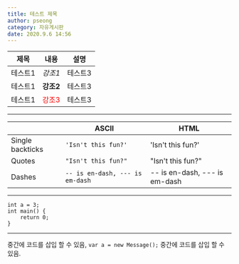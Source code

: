 ```yaml
---
title: 테스트 제목
author: pseong
category: 자유게시판
date: 2020.9.6 14:56
---
```


|제목|내용|설명|
|---|---|---|
|테스트1|*강조1*|테스트3|
|테스트1|**강조2**|테스트3|
|테스트1|<span style="color:red">강조3</span>|테스트3|

---

|                |ASCII                          |HTML                         |
|----------------|-------------------------------|-----------------------------|
|Single backticks|`'Isn't this fun?'`            |'Isn't this fun?'            |
|Quotes          |`"Isn't this fun?"`            |"Isn't this fun?"            |
|Dashes          |`-- is en-dash, --- is em-dash`|-- is en-dash, --- is em-dash|

---

```
int a = 3;
int main() {
	return 0;
}
```

---

중간에 코드를 삽입 할 수 있음, `var a = new Message();` 중간에 코드를 삽입 할 수 있음.